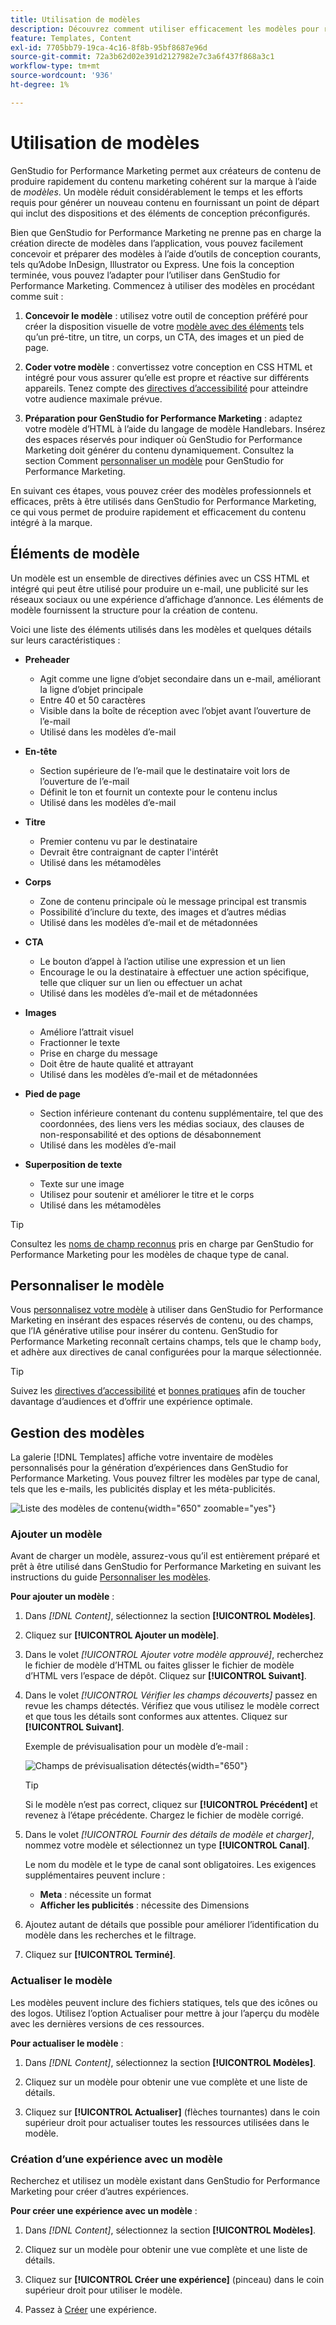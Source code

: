 ```yaml
---
title: Utilisation de modèles
description: Découvrez comment utiliser efficacement les modèles pour rationaliser votre processus de création dans Adobe GenStudio for Performance Marketing.
feature: Templates, Content
exl-id: 7705bb79-19ca-4c16-8f8b-95bf8687e96d
source-git-commit: 72a3b62d02e391d2127982e7c3a6f437f868a3c1
workflow-type: tm+mt
source-wordcount: '936'
ht-degree: 1%

---
```


# Utilisation de modèles

GenStudio for Performance Marketing permet aux créateurs de contenu de produire rapidement du contenu marketing cohérent sur la marque à l’aide de _modèles_. Un modèle réduit considérablement le temps et les efforts requis pour générer un nouveau contenu en fournissant un point de départ qui inclut des dispositions et des éléments de conception préconfigurés.

Bien que GenStudio for Performance Marketing ne prenne pas en charge la création directe de modèles dans l’application, vous pouvez facilement concevoir et préparer des modèles à l’aide d’outils de conception courants, tels qu’Adobe InDesign, Illustrator ou Express. Une fois la conception terminée, vous pouvez l’adapter pour l’utiliser dans GenStudio for Performance Marketing. Commencez à utiliser des modèles en procédant comme suit :

1. **Concevoir le modèle** : utilisez votre outil de conception préféré pour créer la disposition visuelle de votre [modèle avec des éléments](#template-elements) tels qu’un pré-titre, un titre, un corps, un CTA, des images et un pied de page.

2. **Coder votre modèle** : convertissez votre conception en CSS HTML et intégré pour vous assurer qu’elle est propre et réactive sur différents appareils. Tenez compte des [directives d’accessibilité](accessibility-for-templates.md) pour atteindre votre audience maximale prévue.

3. **Préparation pour GenStudio for Performance Marketing** : adaptez votre modèle d’HTML à l’aide du langage de modèle Handlebars. Insérez des espaces réservés pour indiquer où GenStudio for Performance Marketing doit générer du contenu dynamiquement. Consultez la section Comment [personnaliser un modèle](customize-template.md) pour GenStudio for Performance Marketing.

En suivant ces étapes, vous pouvez créer des modèles professionnels et efficaces, prêts à être utilisés dans GenStudio for Performance Marketing, ce qui vous permet de produire rapidement et efficacement du contenu intégré à la marque.

## Éléments de modèle

Un modèle est un ensemble de directives définies avec un CSS HTML et intégré qui peut être utilisé pour produire un e-mail, une publicité sur les réseaux sociaux ou une expérience d’affichage d’annonce. Les éléments de modèle fournissent la structure pour la création de contenu.

Voici une liste des éléments utilisés dans les modèles et quelques détails sur leurs caractéristiques :

- **Preheader**

   - Agit comme une ligne d’objet secondaire dans un e-mail, améliorant la ligne d’objet principale
   - Entre 40 et 50 caractères
   - Visible dans la boîte de réception avec l’objet avant l’ouverture de l’e-mail
   - Utilisé dans les modèles d’e-mail

- **En-tête**

   - Section supérieure de l’e-mail que le destinataire voit lors de l’ouverture de l’e-mail
   - Définit le ton et fournit un contexte pour le contenu inclus
   - Utilisé dans les modèles d’e-mail

- **Titre**

   - Premier contenu vu par le destinataire
   - Devrait être contraignant de capter l&#39;intérêt
   - Utilisé dans les métamodèles

- **Corps**

   - Zone de contenu principale où le message principal est transmis
   - Possibilité d’inclure du texte, des images et d’autres médias
   - Utilisé dans les modèles d’e-mail et de métadonnées

- **CTA**

   - Le bouton d’appel à l’action utilise une expression et un lien
   - Encourage le ou la destinataire à effectuer une action spécifique, telle que cliquer sur un lien ou effectuer un achat
   - Utilisé dans les modèles d’e-mail et de métadonnées

- **Images**

   - Améliore l’attrait visuel
   - Fractionner le texte
   - Prise en charge du message
   - Doit être de haute qualité et attrayant
   - Utilisé dans les modèles d’e-mail et de métadonnées

- **Pied de page**

   - Section inférieure contenant du contenu supplémentaire, tel que des coordonnées, des liens vers les médias sociaux, des clauses de non-responsabilité et des options de désabonnement
   - Utilisé dans les modèles d’e-mail

- **Superposition de texte**

   - Texte sur une image
   - Utilisez pour soutenir et améliorer le titre et le corps
   - Utilisé dans les métamodèles

>[!TIP]
>
>Consultez les [noms de champ reconnus](customize-template.md#recognized-field-names) pris en charge par GenStudio for Performance Marketing pour les modèles de chaque type de canal.

## Personnaliser le modèle

Vous [personnalisez votre modèle](customize-template.md) à utiliser dans GenStudio for Performance Marketing en insérant des espaces réservés de contenu, ou des champs, que l’IA générative utilise pour insérer du contenu. GenStudio for Performance Marketing reconnaît certains champs, tels que le champ `body`, et adhère aux directives de canal configurées pour la marque sélectionnée.

>[!TIP]
>
>Suivez les [directives d’accessibilité](accessibility-for-templates.md) et [bonnes pratiques](/help/user-guide/content/best-practices-for-templates.md) afin de toucher davantage d’audiences et d’offrir une expérience optimale.

## Gestion des modèles

La galerie [!DNL Templates] affiche votre inventaire de modèles personnalisés pour la génération d’expériences dans GenStudio for Performance Marketing. Vous pouvez filtrer les modèles par type de canal, tels que les e-mails, les publicités display et les méta-publicités.

![Liste des modèles de contenu](/help/assets/content-templates.png){width="650" zoomable="yes"}

### Ajouter un modèle

Avant de charger un modèle, assurez-vous qu’il est entièrement préparé et prêt à être utilisé dans GenStudio for Performance Marketing en suivant les instructions du guide [Personnaliser les modèles](customize-template.md).

**Pour ajouter un modèle** :

1. Dans _[!DNL Content]_, sélectionnez la section **[!UICONTROL Modèles]**.

1. Cliquez sur **[!UICONTROL Ajouter un modèle]**.

1. Dans le volet _[!UICONTROL Ajouter votre modèle approuvé]_, recherchez le fichier de modèle d’HTML ou faites glisser le fichier de modèle d’HTML vers l’espace de dépôt. Cliquez sur **[!UICONTROL Suivant]**.

1. Dans le volet _[!UICONTROL Vérifier les champs découverts]_ passez en revue les champs détectés. Vérifiez que vous utilisez le modèle correct et que tous les détails sont conformes aux attentes. Cliquez sur **[!UICONTROL Suivant]**.

   Exemple de prévisualisation pour un modèle d’e-mail :

   ![Champs de prévisualisation détectés](/help/assets/template-detected-fields.png){width="650"}

   >[!TIP]
   >
   >Si le modèle n’est pas correct, cliquez sur **[!UICONTROL Précédent]** et revenez à l’étape précédente. Chargez le fichier de modèle corrigé.

1. Dans le volet _[!UICONTROL Fournir des détails de modèle et charger]_, nommez votre modèle et sélectionnez un type **[!UICONTROL Canal]**.

   Le nom du modèle et le type de canal sont obligatoires. Les exigences supplémentaires peuvent inclure :

   - **Meta** : nécessite un format
   - **Afficher les publicités** : nécessite des Dimensions

1. Ajoutez autant de détails que possible pour améliorer l’identification du modèle dans les recherches et le filtrage.

1. Cliquez sur **[!UICONTROL Terminé]**.

### Actualiser le modèle

Les modèles peuvent inclure des fichiers statiques, tels que des icônes ou des logos. Utilisez l’option Actualiser pour mettre à jour l’aperçu du modèle avec les dernières versions de ces ressources.

**Pour actualiser le modèle** :

1. Dans _[!DNL Content]_, sélectionnez la section **[!UICONTROL Modèles]**.

1. Cliquez sur un modèle pour obtenir une vue complète et une liste de détails.

1. Cliquez sur **[!UICONTROL Actualiser]** (flèches tournantes) dans le coin supérieur droit pour actualiser toutes les ressources utilisées dans le modèle.

### Création d’une expérience avec un modèle

Recherchez et utilisez un modèle existant dans GenStudio for Performance Marketing pour créer d’autres expériences.

**Pour créer une expérience avec un modèle** :

1. Dans _[!DNL Content]_, sélectionnez la section **[!UICONTROL Modèles]**.

1. Cliquez sur un modèle pour obtenir une vue complète et une liste de détails.

1. Cliquez sur **[!UICONTROL Créer une expérience]** (pinceau) dans le coin supérieur droit pour utiliser le modèle.

1. Passez à [Créer](/help/user-guide/create/overview.md) une expérience.
